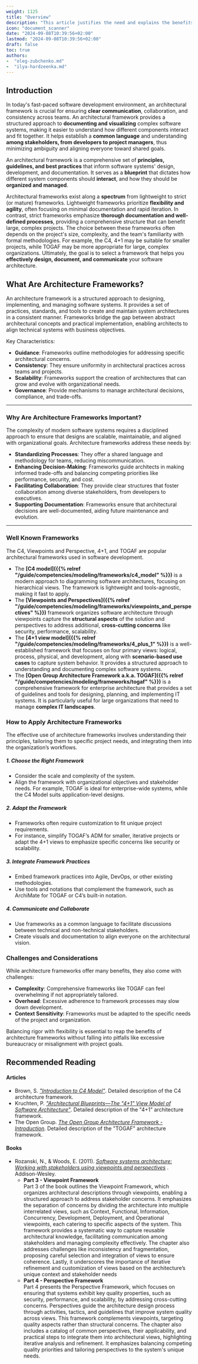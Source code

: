```yaml
---
weight: 1125
title: "Overview"
description: "This article justifies the need and explains the benefits of using architectural frameworks."
icon: "document_scanner"
date: "2024-09-08T10:39:56+02:00"
lastmod: "2024-09-08T10:39:56+02:00"
draft: false
toc: true
authors:
-  "oleg-zubchenko.md"
-  "ilya-hardzeenka.md"
---
```


## Introduction

In today's fast-paced software development environment, an architectural framework is crucial for ensuring **clear communication**, collaboration, and consistency across teams. An architectural framework provides a structured approach to **documenting and visualizing** complex software systems, making it easier to understand how different components interact and fit together. It helps establish a **common language** and understanding **among stakeholders, from developers to project managers**, thus minimizing ambiguity and aligning everyone toward shared goals.

An architectural framework is a comprehensive set of **principles, guidelines, and best practices** that inform software systems' design, development, and documentation. It serves as a **blueprint** that dictates how different system components should **interact**, and how they should be **organized and managed**.

Architectural frameworks exist along a **spectrum** from lightweight to strict (or mature) frameworks. Lightweight frameworks prioritize **flexibility and agility**, often focusing on minimal documentation and rapid iteration. In contrast, strict frameworks emphasize **thorough documentation and well-defined processes**, providing a comprehensive structure that can benefit large, complex projects. The choice between these frameworks often depends on the project's size, complexity, and the team's familiarity with formal methodologies. For example, the C4, 4+1 may be suitable for smaller projects, while TOGAF may be more appropriate for large, complex organizations. Ultimately, the goal is to select a framework that helps you **effectively design, document, and communicate** your software architecture.

## What Are Architecture Frameworks?

An architecture framework is a structured approach to designing, implementing, and managing software systems. It provides a set of practices, standards, and tools to create and maintain system architectures in a consistent manner. Frameworks bridge the gap between abstract architectural concepts and practical implementation, enabling architects to align technical systems with business objectives.

Key Characteristics:

* **Guidance**: Frameworks outline methodologies for addressing specific architectural concerns.
* **Consistency**: They ensure uniformity in architectural practices across teams and projects.
* **Scalability**: Frameworks support the creation of architectures that can grow and evolve with organizational needs.
* **Governance**: Provide mechanisms to manage architectural decisions, compliance, and trade-offs.

---

### Why Are Architecture Frameworks Important?

The complexity of modern software systems requires a disciplined approach to ensure that designs are scalable, maintainable, and aligned with organizational goals. Architecture frameworks address these needs by:

* **Standardizing Processes**: They offer a shared language and methodology for teams, reducing miscommunication.
* **Enhancing Decision-Making**: Frameworks guide architects in making informed trade-offs and balancing competing priorities like performance, security, and cost.
* **Facilitating Collaboration**: They provide clear structures that foster collaboration among diverse stakeholders, from developers to executives.
* **Supporting Documentation**: Frameworks ensure that architectural decisions are well-documented, aiding future maintenance and evolution.

---

### Well Known Frameworks

The C4, Viewpoints and Perspective, 4+1, and TOGAF are popular architectural frameworks used in software development.

* The **[C4 model]({{% relref "/guide/competencies/modeling/frameworks/c4_model" %}})** is a modern approach to diagramming software architectures, focusing on hierarchical views. The framework is lightweight and tools-agnostic, making it fast to apply.
* The **[Viewpoints and Perspectives]({{% relref "/guide/competencies/modeling/frameworks/viewpoints_and_perspectives" %}})** framework organizes software architecture through viewpoints capture the **structural aspects** of the solution and perspectives to address additional, **cross-cutting concerns** like security, performance, scalability.
* The **[4+1 view model]({{% relref "/guide/competencies/modeling/frameworks/4_plus_1" %}})** is a well-established framework that focuses on four primary views: logical, process, physical, and development, along with **scenario-based use cases** to capture system behavior. It provides a structured approach to understanding and documenting complex software systems.
* The **[Open Group Architecture Framework a.k.a. TOGAF]({{% relref "/guide/competencies/modeling/frameworks/togaf" %}})** is a comprehensive framework for enterprise architecture that provides a set of guidelines and tools for designing, planning, and implementing IT systems. It is particularly useful for large organizations that need to manage
  **complex IT landscapes**.

### How to Apply Architecture Frameworks

The effective use of architecture frameworks involves understanding their principles, tailoring them to specific project needs, and integrating them into the organization’s workflows.

##### 1. Choose the Right Framework

* Consider the scale and complexity of the system.
* Align the framework with organizational objectives and stakeholder needs. For example, TOGAF is ideal for enterprise-wide systems, while the C4 Model suits application-level designs.

##### 2. Adapt the Framework

* Frameworks often require customization to fit unique project requirements.
* For instance, simplify TOGAF’s ADM for smaller, iterative projects or adapt the 4+1 views to emphasize specific concerns like security or scalability.

##### 3. Integrate Framework Practices

* Embed framework practices into Agile, DevOps, or other existing methodologies.
* Use tools and notations that complement the framework, such as ArchiMate for TOGAF or C4’s built-in notation.

##### 4. Communicate and Collaborate

* Use frameworks as a common language to facilitate discussions between technical and non-technical stakeholders.
* Create visuals and documentation to align everyone on the architectural vision.

### Challenges and Considerations

While architecture frameworks offer many benefits, they also come with challenges:

* **Complexity**: Comprehensive frameworks like TOGAF can feel overwhelming if not appropriately tailored.
* **Overhead**: Excessive adherence to framework processes may slow down development.
* **Context Sensitivity**: Frameworks must be adapted to the specific needs of the project and organization.

Balancing rigor with flexibility is essential to reap the benefits of architecture frameworks without falling into pitfalls like excessive bureaucracy or misalignment with project goals.

## Recommended Reading

#### Articles

* Brown, S. *["Introduction to C4 Model"](https://c4model.com/introduction)*.
  Detailed description of the C4 architecture framework.
* Kruchten, P. *["Architectural Blueprints—The "4+1" View Model of Software Architecture"](https://www.cs.ubc.ca/~gregor/teaching/papers/4+1view-architecture.pdf)*.
  Detailed description of the "4+1" architecture framework.
* The Open Group. *[The Open Group Architecture Framework - Introduction](https://pubs.opengroup.org/togaf-standard/)*.
  Detailed description of the "TOGAF" architecture framework.

#### Books

* Rozanski, N., & Woods, E. (2011). *[Software systems architecture: Working with stakeholders using viewpoints and perspectives](https://www.viewpoints-and-perspectives.info/home/book/)* . Addison-Wesley.
  * **Part 3 - Viewpoint Framework**\
    Part 3 of the book outlines the Viewpoint Framework, which organizes architectural descriptions through viewpoints, enabling a structured approach to address stakeholder concerns. It emphasizes the separation of concerns by dividing the architecture into multiple interrelated views, such as Context, Functional, Information, Concurrency, Development, Deployment, and Operational viewpoints, each catering to specific aspects of the system. This framework provides a systematic way to capture reusable architectural knowledge, facilitating communication among stakeholders and managing complexity effectively. The chapter also addresses challenges like inconsistency and fragmentation, proposing careful selection and integration of views to ensure coherence. Lastly, it underscores the importance of iterative refinement and customization of views based on the architecture’s unique context and stakeholder needs
  * **Part 4 - Perspective Framework**\
    Part 4 presents the Perspective Framework, which focuses on ensuring that systems exhibit key quality properties, such as security, performance, and scalability, by addressing cross-cutting concerns. Perspectives guide the architecture design process through activities, tactics, and guidelines that improve system quality across views. This framework complements viewpoints, targeting quality aspects rather than structural concerns. The chapter also includes a catalog of common perspectives, their applicability, and practical steps to integrate them into architectural views, highlighting iterative analysis and refinement. It emphasizes balancing competing quality priorities and tailoring perspectives to the system's unique needs.
